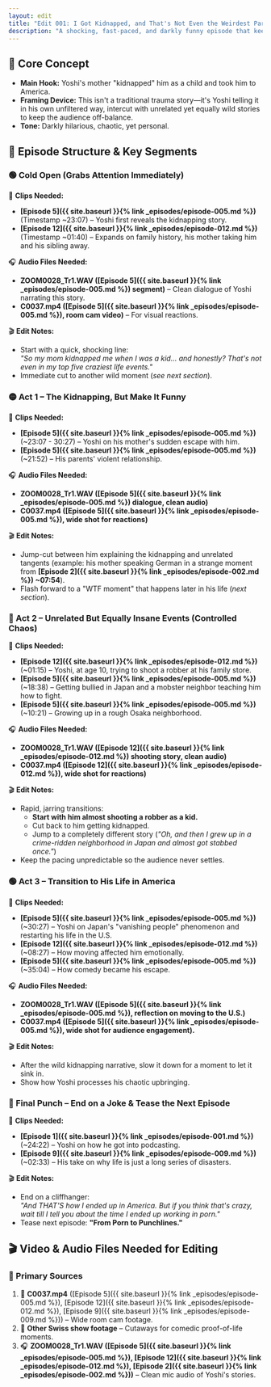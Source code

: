 ```yaml
---
layout: edit
title: "Edit 001: I Got Kidnapped, and That's Not Even the Weirdest Part"
description: "A shocking, fast-paced, and darkly funny episode that keeps jumping between Yoshi's childhood trauma and his bizarre later-life experiences—creating an unpredictable, engaging narrative."
---
```


## **🔹 Core Concept**  
- **Main Hook:** Yoshi's mother "kidnapped" him as a child and took him to America.  
- **Framing Device:** This isn't a traditional trauma story—it's Yoshi telling it in his own unfiltered way, intercut with unrelated yet equally wild stories to keep the audience off-balance.  
- **Tone:** Darkly hilarious, chaotic, yet personal.  

## **🔗 Episode Structure & Key Segments**  

### **🟢 Cold Open (Grabs Attention Immediately)**  
🎥 **Clips Needed:**  
- **[Episode 5]({{ site.baseurl }}{% link _episodes/episode-005.md %})** (Timestamp ~23:07) – Yoshi first reveals the kidnapping story.  
- **[Episode 12]({{ site.baseurl }}{% link _episodes/episode-012.md %})** (Timestamp ~01:40) – Expands on family history, his mother taking him and his sibling away.  

🎧 **Audio Files Needed:**  
- **ZOOM0028_Tr1.WAV ([Episode 5]({{ site.baseurl }}{% link _episodes/episode-005.md %}) segment)** – Clean dialogue of Yoshi narrating this story.  
- **C0037.mp4 ([Episode 5]({{ site.baseurl }}{% link _episodes/episode-005.md %}), room cam video)** – For visual reactions.

🎬 **Edit Notes:**  
- Start with a quick, shocking line:  
  *"So my mom kidnapped me when I was a kid… and honestly? That's not even in my top five craziest life events."*  
- Immediate cut to another wild moment (*see next section*).  

### **🟡 Act 1 – The Kidnapping, But Make It Funny**  
🎥 **Clips Needed:**  
- **[Episode 5]({{ site.baseurl }}{% link _episodes/episode-005.md %})** (~23:07 - 30:27) – Yoshi on his mother's sudden escape with him.  
- **[Episode 5]({{ site.baseurl }}{% link _episodes/episode-005.md %})** (~21:52) – His parents' violent relationship.  

🎧 **Audio Files Needed:**  
- **ZOOM0028_Tr1.WAV ([Episode 5]({{ site.baseurl }}{% link _episodes/episode-005.md %}) dialogue, clean audio)**  
- **C0037.mp4 ([Episode 5]({{ site.baseurl }}{% link _episodes/episode-005.md %}), wide shot for reactions)**  

🎬 **Edit Notes:**  
- Jump-cut between him explaining the kidnapping and unrelated tangents (example: his mother speaking German in a strange moment from **[Episode 2]({{ site.baseurl }}{% link _episodes/episode-002.md %}) ~07:54**).  
- Flash forward to a "WTF moment" that happens later in his life (*next section*).  

### **🔴 Act 2 – Unrelated But Equally Insane Events (Controlled Chaos)**  
🎥 **Clips Needed:**  
- **[Episode 12]({{ site.baseurl }}{% link _episodes/episode-012.md %})** (~01:15) – Yoshi, at age 10, trying to shoot a robber at his family store.  
- **[Episode 5]({{ site.baseurl }}{% link _episodes/episode-005.md %})** (~18:38) – Getting bullied in Japan and a mobster neighbor teaching him how to fight.  
- **[Episode 5]({{ site.baseurl }}{% link _episodes/episode-005.md %})** (~10:21) – Growing up in a rough Osaka neighborhood.  

🎧 **Audio Files Needed:**  
- **ZOOM0028_Tr1.WAV ([Episode 12]({{ site.baseurl }}{% link _episodes/episode-012.md %}) shooting story, clean audio)**  
- **C0037.mp4 ([Episode 12]({{ site.baseurl }}{% link _episodes/episode-012.md %}), wide shot for reactions)**  

🎬 **Edit Notes:**  
- Rapid, jarring transitions:  
  - **Start with him almost shooting a robber as a kid.**  
  - Cut back to him getting kidnapped.  
  - Jump to a completely different story (*"Oh, and then I grew up in a crime-ridden neighborhood in Japan and almost got stabbed once."*)  
- Keep the pacing unpredictable so the audience never settles.  

### **🟢 Act 3 – Transition to His Life in America**  
🎥 **Clips Needed:**  
- **[Episode 5]({{ site.baseurl }}{% link _episodes/episode-005.md %})** (~30:27) – Yoshi on Japan's "vanishing people" phenomenon and restarting his life in the U.S.  
- **[Episode 12]({{ site.baseurl }}{% link _episodes/episode-012.md %})** (~08:27) – How moving affected him emotionally.  
- **[Episode 5]({{ site.baseurl }}{% link _episodes/episode-005.md %})** (~35:04) – How comedy became his escape.  

🎧 **Audio Files Needed:**  
- **ZOOM0028_Tr1.WAV ([Episode 5]({{ site.baseurl }}{% link _episodes/episode-005.md %}), reflection on moving to the U.S.)**  
- **C0037.mp4 ([Episode 5]({{ site.baseurl }}{% link _episodes/episode-005.md %}), wide shot for audience engagement).**  

🎬 **Edit Notes:**  
- After the wild kidnapping narrative, slow it down for a moment to let it sink in.  
- Show how Yoshi processes his chaotic upbringing.  

### **🔴 Final Punch – End on a Joke & Tease the Next Episode**  
🎥 **Clips Needed:**  
- **[Episode 1]({{ site.baseurl }}{% link _episodes/episode-001.md %})** (~24:22) – Yoshi on how he got into podcasting.  
- **[Episode 9]({{ site.baseurl }}{% link _episodes/episode-009.md %})** (~02:33) – His take on why life is just a long series of disasters.  

🎬 **Edit Notes:**  
- End on a cliffhanger:  
  *"And THAT'S how I ended up in America. But if you think that's crazy, wait till I tell you about the time I ended up working in porn."*  
- Tease next episode: **"From Porn to Punchlines."**  

## **🎬 Video & Audio Files Needed for Editing**  
### **🔹 Primary Sources**  
1. 🎥 **C0037.mp4** ([Episode 5]({{ site.baseurl }}{% link _episodes/episode-005.md %}), [Episode 12]({{ site.baseurl }}{% link _episodes/episode-012.md %}), [Episode 9]({{ site.baseurl }}{% link _episodes/episode-009.md %})) – Wide room cam footage.  
2. 🎥 **Other Swiss show footage** – Cutaways for comedic proof-of-life moments.  
3. 🎧 **ZOOM0028_Tr1.WAV ([Episode 5]({{ site.baseurl }}{% link _episodes/episode-005.md %}), [Episode 12]({{ site.baseurl }}{% link _episodes/episode-012.md %}), [Episode 2]({{ site.baseurl }}{% link _episodes/episode-002.md %}))** – Clean mic audio of Yoshi's stories.
